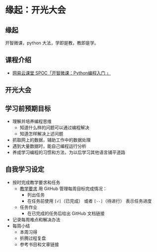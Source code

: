 # 缘起：开光大会

## 缘起

开智微课，python 大法，学即是教，教即是学。

## 课程介绍

- [网易云课堂 SPOC「开智微课：Python编程入门 」](http://mooc.study.163.com/spoc/learn/Openmind-1000043000#/learn/announce)

## 开光大会



## 学习前预期目标

- 理解并培养编程思维
  + 知道什么样的问题可以通过编程解决
  + 知道怎样解决上述问题
- 抓取网上的数据，辅助工作中的数据处理
- 遇到大量数据时，能自己编程运行分析
- 养成学习编程的习惯和方法，为以后学习其他语言铺平道路 

## 自我学习设定

- 按时完成教学要求和任务
  + [教学要求](http://mooc.study.163.com/spoc/learn/Openmind-1000043000#/learn/content?type=detail&id=1000124018)
用 GitHub 管理每周目标完成情况：
     * 列出任务
     * 在任务前使用 `[√]`（已完成） 或者 `[--]`（待进行） 表示任务进度
  + 任务作业
     * 在已完成的任务后给出 GitHub 文档链接
- 记录每周难点和解决办法
- 每周小结
  + 本周习得
  + 折腾过程复盘
  + 参考书目和文章链接





